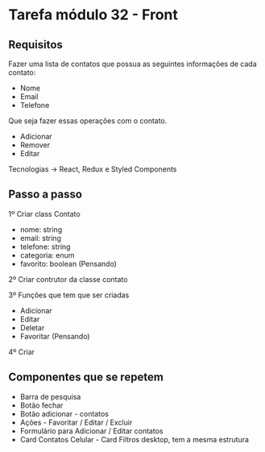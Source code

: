 # Tarefa módulo 32 - Front

## Requisitos 
Fazer uma lista de contatos que possua as seguintes informações de cada contato:
* Nome
* Email
* Telefone

Que seja fazer essas operações com o contato. 
* Adicionar
* Remover
* Editar 

Tecnologias -> React, Redux e Styled Components 

## Passo a passo
1º Criar class Contato
* nome: string
* email: string
* telefone: string
* categoria: enum
* favorito: boolean (Pensando)

2º Criar contrutor da classe contato

3º Funções que tem que ser criadas
* Adicionar
* Editar
* Deletar
* Favoritar (Pensando)

4º Criar 


## Componentes que se repetem
* Barra de pesquisa
* Botão fechar
* Botão adicionar - contatos
* Ações - Favoritar / Editar / Excluir
* Formulário para Adicionar / Editar contatos
* Card Contatos Celular - Card Filtros desktop, tem a mesma estrutura





